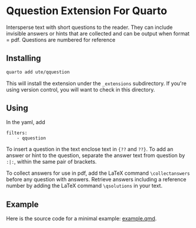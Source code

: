 # Qquestion Extension For Quarto

Intersperse text with short questions to the reader. They can include invisible answers or hints that are collected and can be output when format = pdf. Questions are numbered for reference

## Installing


```bash
quarto add ute/qquestion
```

This will install the extension under the `_extensions` subdirectory.
If you're using version control, you will want to check in this directory.

## Using

In the yaml, add
```
filters: 
    - qquestion
```

To insert a question in the text enclose text in `{??` and `??}`. To add an answer or hint to the question, separate the answer text from question by `:|:`, within the same pair of brackets.

To collect answers for use in pdf, add the LaTeX command `\collectanswers` before any question with answers. Retrieve answers including a reference number by adding the LaTeX command `\qsolutions` in your text.

## Example

Here is the source code for a minimal example: [example.qmd](example.qmd).

